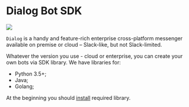 # Dialog Bot SDK

![](background0.png)

`Dialog` is a handy and feature-rich enterprise cross-platform messenger available on premise or cloud – Slack-like, but not Slack-limited.

Whatever the version you use - cloud or enterprise, you can create your own bots via SDK library. We have libraries for:
- Python 3.5+;
- Java;
- Golang;

At the beginning you should [install](installation.md) required library.

